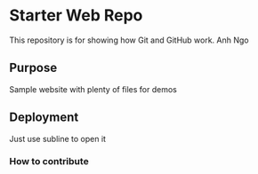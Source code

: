 # Starter Web Repo

This repository is for showing how Git and GitHub work. Anh Ngo

## Purpose

Sample website with plenty of files for demos

## Deployment 

Just use subline to open it

### How to contribute